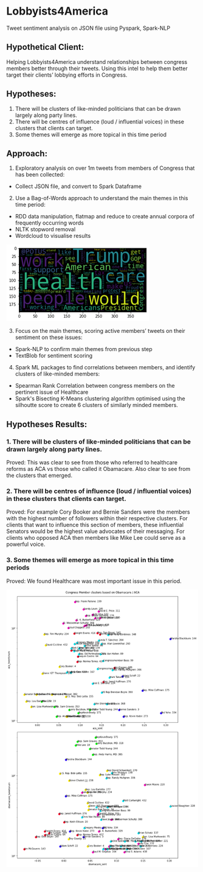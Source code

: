 # Lobbyists4America
Tweet sentiment analysis on JSON file using Pyspark, Spark-NLP

## Hypothetical Client:
Helping Lobbyists4America understand relationships between congress members better through their tweets.
Using this intel to help them better target their clients’ lobbying efforts in Congress.

## Hypotheses:
1. There will be clusters of like-minded politicians that can be drawn largely along party lines.
2. There will be centres of influence (loud / influential voices) in these clusters that clients can target.
3. Some themes will emerge as more topical in this time period

## Approach:
1. Exploratory analysis on over 1m tweets from members of Congress that has been collected:
  - Collect JSON file, and convert to Spark Dataframe
2. Use a Bag-of-Words approach to understand the main themes in this time period:
  - RDD data manipulation, flatmap and reduce to create annual corpora of frequently occurring words
  - NLTK stopword removal
  - Wordcloud to visualise results
  
![](images/cloud.png)
  
3. Focus on the main themes, scoring active members’ tweets on their sentiment on these issues:
  - Spark-NLP to confirm main themes from previous step
  - TextBlob for sentiment scoring
4. Spark ML packages to find correlations between members, and identify clusters of like-minded members:
  - Spearman Rank Correlation between congress members on the pertinent issue of Healthcare
  - Spark's Bisecting K-Means clustering algorithm optimised using the silhoutte score to create 6 clusters of similarly minded members.


## Hypotheses Results:

### 1. There will be clusters of like-minded politicians that can be drawn largely along party lines.
Proved: This was clear to see from those who referred to healthcare reforms as ACA vs those who called it Obamacare. Also clear to see from the clusters that emerged.

### 2. There will be centres of influence (loud / influential voices) in these clusters that clients can target.
Proved: For example Cory Booker and Bernie Sanders were the members with the highest number of followers within their respective clusters.
For clients that want to influence this section of members, these influential Senators would be the highest value advocates of their messaging.
For clients who opposed ACA then members like Mike Lee could serve as a powerful voice.

### 3. Some themes will emerge as more topical in this time periods
Proved: We found Healthcare was most important issue in this period.

![](images/cluster.png)
